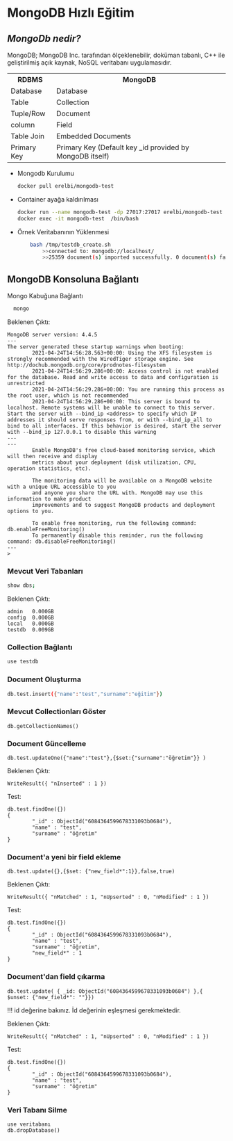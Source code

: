 # MongoDB Hızlı Eğitim
## _MongoDb nedir?_
<head>

<!-- Global site tag (gtag.js) - Google Analytics -->
<script async src="https://www.googletagmanager.com/gtag/js?id=G-5L17LQ14YC"></script>
<script>
  window.dataLayer = window.dataLayer || [];
  function gtag(){dataLayer.push(arguments);}
  gtag('js', new Date());

  gtag('config', 'G-5L17LQ14YC');
</script>
</head>


MongoDB; MongoDB Inc. tarafından ölçeklenebilir, doküman tabanlı, C++ ile geliştirilmiş açık kaynak, NoSQL veritabanı uygulamasıdır. 

<table class="nice">
	<th>RDBMS</th>
	<th>MongoDB</th>
	<tr>
		<td>Database</td>
		<td>Database</td>
	</tr>
	<tr>
		<td>Table</td>
		<td>Collection</td>
	</tr>
	<tr>
		<td>Tuple/Row</td>
		<td>Document</td>
	</tr>
	<tr>
		<td>column</td>
		<td>Field</td>
	</tr>
        <tr>
                <td>Table Join</td>
	        <td>Embedded Documents</td>
        </tr>
        <tr>
                <td>Primary Key</td>
                <td>Primary Key (Default key _id provided by MongoDB itself)</td>
        </tr>
	
</table>



- Mongodb Kurulumu

     ```sh
    docker pull erelbi/mongodb-test
    ```


- Container ayağa kaldırılması

    ```sh
    docker run --name mongodb-test -dp 27017:27017 erelbi/mongodb-test
    docker exec -it mongodb-test  /bin/bash
    ```
- Örnek Veritabanının Yüklenmesi

    ```sh
        bash /tmp/testdb_create.sh 
            >>connected to: mongodb://localhost/
            >>25359 document(s) imported successfully. 0 document(s) failed to import.
    ```
    
## MongoDB Konsoluna Bağlantı

Mongo Kabuğuna Bağlantı

  ```sh
    mongo
  ```
Beklenen Çıktı:
```
MongoDB server version: 4.4.5
---
The server generated these startup warnings when booting: 
        2021-04-24T14:56:28.563+00:00: Using the XFS filesystem is strongly recommended with the WiredTiger storage engine. See http://dochub.mongodb.org/core/prodnotes-filesystem
        2021-04-24T14:56:29.286+00:00: Access control is not enabled for the database. Read and write access to data and configuration is unrestricted
        2021-04-24T14:56:29.286+00:00: You are running this process as the root user, which is not recommended
        2021-04-24T14:56:29.286+00:00: This server is bound to localhost. Remote systems will be unable to connect to this server. Start the server with --bind_ip <address> to specify which IP addresses it should serve responses from, or with --bind_ip_all to bind to all interfaces. If this behavior is desired, start the server with --bind_ip 127.0.0.1 to disable this warning
---
---
        Enable MongoDB's free cloud-based monitoring service, which will then receive and display
        metrics about your deployment (disk utilization, CPU, operation statistics, etc).

        The monitoring data will be available on a MongoDB website with a unique URL accessible to you
        and anyone you share the URL with. MongoDB may use this information to make product
        improvements and to suggest MongoDB products and deployment options to you.

        To enable free monitoring, run the following command: db.enableFreeMonitoring()
        To permanently disable this reminder, run the following command: db.disableFreeMonitoring()
---
> 
```
### Mevcut Veri Tabanları
```sh
show dbs;
```
Beklenen Çıktı:
```
admin   0.000GB
config  0.000GB
local   0.000GB
testdb  0.009GB
```

### Collection Bağlantı

```sh
use testdb
```
### Document Oluşturma
```sh
db.test.insert({"name":"test","surname":"eğitim"})
```
### Mevcut Collectionları Göster
```
db.getCollectionNames()
```
### Document Güncelleme
```
db.test.updateOne({"name":"test"},{$set:{"surname":"öğretim"}} )
```
Beklenen Çıktı:
```
WriteResult({ "nInserted" : 1 })
```
Test:
```
db.test.findOne({})
{
        "_id" : ObjectId("6084364599678331093b0684"),
        "name" : "test",
        "surname" : "öğretim"
}
```
### Document'a yeni bir field ekleme
```
db.test.update({},{$set: {"new_field*":1}},false,true)
```
Beklenen Çıktı:
```
WriteResult({ "nMatched" : 1, "nUpserted" : 0, "nModified" : 1 })
```
Test:
```
db.test.findOne({})
{
        "_id" : ObjectId("6084364599678331093b0684"),
        "name" : "test",
        "surname" : "öğretim",
        "new_field*" : 1
}
```

### Document'dan field çıkarma
```
db.test.update( { _id: ObjectId("6084364599678331093b0684") },{ $unset: {"new_field*": ""}})
```
!!! id değerine bakınız. İd değerinin eşleşmesi gerekmektedir.

Beklenen Çıktı:
```
WriteResult({ "nMatched" : 1, "nUpserted" : 0, "nModified" : 1 })
```
Test:
```
db.test.findOne({})
{
        "_id" : ObjectId("6084364599678331093b0684"),
        "name" : "test",
        "surname" : "öğretim"
}
```
### Veri Tabanı Silme

```
use veritabanı
db.dropDatabase()
````
